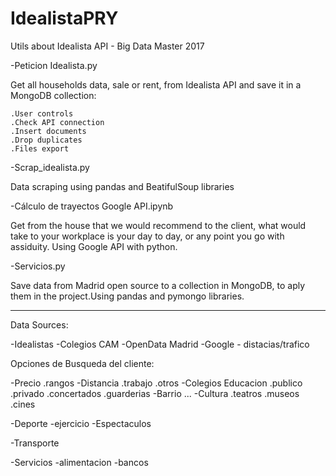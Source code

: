 # IdealistaPRY
Utils about Idealista API - Big Data Master 2017


-Peticion Idealista.py
  
  Get all households data, sale or rent, from Idealista API and save it in a MongoDB collection:
  
    .User controls
    .Check API connection
    .Insert documents
    .Drop duplicates
    .Files export
    
 -Scrap_idealista.py
 
  Data scraping using pandas and BeatifulSoup libraries
  
 -Cálculo de trayectos Google API.ipynb
 
 Get from the house that we would recommend to the client, what would take to your workplace is your day to day, 
 or any point you go with assiduity. Using Google API with python.
 
 -Servicios.py
 
  Save data from  Madrid open source to a collection in MongoDB, to aply them in the project.Using pandas and pymongo libraries.

***********************
Data Sources:

-Idealistas
-Colegios CAM
-OpenData Madrid
-Google - distacias/trafico

Opciones de Busqueda del cliente:

-Precio
	.rangos
-Distancia
	.trabajo
	.otros
-Colegios Educacion
	.publico
	.privado
	.concertados
	.guarderias
-Barrio
	...
-Cultura
	.teatros
	.museos
	.cines

-Deporte
	-ejercicio
	-Espectaculos

-Transporte

-Servicios
	-alimentacion
	-bancos

